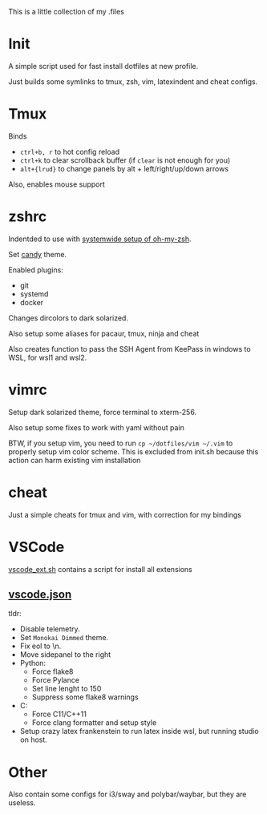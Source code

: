 This is a little collection of my .files

# Init
A simple script used for fast install dotfiles at new profile.

Just builds some symlinks to tmux, zsh, vim, latexindent and cheat configs.

# Tmux
Binds 
- `ctrl+b, r` to hot config reload 
- `ctrl+k` to clear scrollback buffer (if `clear` is not enough for you)
- `alt+{lrud}` to change panels by alt + left/right/up/down arrows

Also, enables mouse support

# zshrc
Indentded to use with [systemwide setup of oh-my-zsh](https://gist.github.com/Rubikoid/3681575a5e267c5c20f66dcc31dba84e).

Set [candy](https://github.com/ohmyzsh/ohmyzsh/wiki/Themes#candy) theme.

Enabled plugins:
- git
- systemd
- docker

Changes dircolors to dark solarized.

Also setup some aliases for pacaur, tmux, ninja and cheat

Also creates function to pass the SSH Agent from KeePass in windows to WSL, for wsl1 and wsl2.

# vimrc
Setup dark solarized theme, force terminal to xterm-256.

Also setup some fixes to work with yaml without pain

BTW, if you setup vim, you need to run `cp ~/dotfiles/vim ~/.vim` to properly setup vim color scheme. This is excluded from init.sh because this action can harm existing vim installation 

# cheat
Just a simple cheats for tmux and vim, with correction for my bindings

# VSCode
[vscode_ext.sh](./vscode_ext.sh) contains a script for install all extensions

## [vscode.json](./vscode.json)
tldr: 
- Disable telemetry.
- Set `Monokai Dimmed` theme.
- Fix eol to \n.
- Move sidepanel to the right
- Python:
  - Force flake8
  - Force Pylance 
  - Set line lenght to 150
  - Suppress some flake8 warnings
- C:
  - Force C11/C++11
  - Force clang formatter and setup style
- Setup crazy latex frankenstein to run latex inside wsl, but running studio on host.

# Other
Also contain some configs for i3/sway and polybar/waybar, but they are useless.
